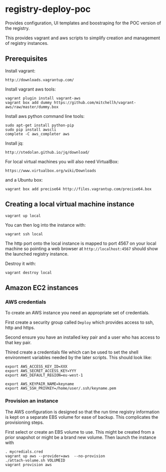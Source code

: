 # registry-deploy-poc

Provides configuration, UI templates and boostraping for the POC version of the registry. 

This provides vagrant and aws scripts to simplify creation and management of registry instances.

## Prerequisites 

Install vagrant:

    http://downloads.vagrantup.com/

Install vagrant aws tools:

    vagrant plugin install vagrant-aws
    vagrant box add dummy https://github.com/mitchellh/vagrant-aws/raw/master/dummy.box

Install aws python command line tools:

    sudo apt-get install python-pip
    sudo pip install awscli
    complete -C aws_completer aws

Install jq:

    http://stedolan.github.io/jq/download/

For local virtual machines you will also need VirtualBox:

    https://www.virtualbox.org/wiki/Downloads

and a Ubuntu box:

    vagrant box add precise64 http://files.vagrantup.com/precise64.box

## Creating a local virtual machine instance

    vagrant up local

You can then log into the instance with:

    vagrant ssh local

The http port onto the local instance is mapped to port 4567 on your local machine so pointing a web browser at `http://localhost:4567` should show the launched registry instance.

Destroy it with:

    vagrant destroy local

## Amazon EC2 instances

### AWS credentials

To create an AWS instance you need an appropriate set of credentials.

First create a security group called `Deploy` which provides access to ssh, http and https.

Second ensure you have an installed key pair and a user who has access to that key pair.

Thired create a credentials file which can be used to set the shell environment variables needed by the later scripts. This should look like:

	export AWS_ACCESS_KEY_ID=XXX
	export AWS_SECRET_ACCESS_KEY=YYY
	export AWS_DEFAULT_REGION=eu-west-1

	export AWS_KEYPAIR_NAME=keyname
	export AWS_SSH_PRIVKEY=/home/user/.ssh/keyname.pem

### Provision an instance

The AWS configuration is designed so that the run time registry information is kept on a separate EBS volume for ease of backup. This complicates the provisioning steps. 

First select or create an EBS volume to use. This might be created from a prior snapshot or might be a brand new volume. Then launch the instance with

    . mycredials.cred
    vagrant up aws --provider=aws  --no-provision
    ./attach-volume.sh VOLUMEID
    vagrant provision aws

